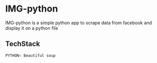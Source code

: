 # IMG-python

IMG-python is a simple python app to scrape data from facebook and display it on a python file

## TechStack



```bash
PYTHON< Beautiful soup
```

